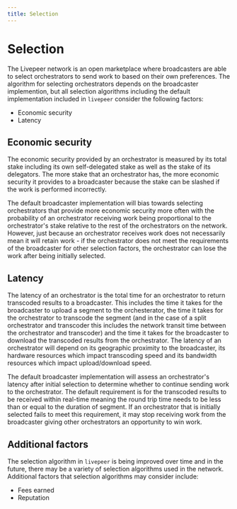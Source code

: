 ```yaml
---
title: Selection
---
```


# Selection

The Livepeer network is an open marketplace where broadcasters are able to
select orchestrators to send work to based on their own preferences. The
algorithm for selecting orchestrators depends on the broadcaster implemention,
but all selection algorithms including the default implementation included in
`livepeer` consider the following factors:

- Economic security
- Latency

## Economic security

The economic security provided by an orchestrator is measured by its total stake
including its own self-delegated stake as well as the stake of its delegators.
The more stake that an orchestrator has, the more economic security it provides
to a broadcaster because the stake can be slashed if the work is performed
incorrectly.

The default broadcaster implementation will bias towards selecting orchestrators
that provide more economic security more often with the probability of an
orchestrator receiving work being proportional to the orchestrator's stake
relative to the rest of the orchestrators on the network. However, just because
an orchestrator receives work does not necessarily mean it will retain work - if
the orchestrator does not meet the requirements of the broadcaster for other
selection factors, the orchestrator can lose the work after being initially
selected.

## Latency

The latency of an orchestrator is the total time for an orchestrator to return
transcoded results to a broadcaster. This includes the time it takes for the
broadcaster to upload a segment to the orchesterator, the time it takes for the
orchestrator to transcode the segment (and in the case of a split orchestrator
and transcoder this includes the network transit time between the orchestrator
and transcoder) and the time it takes for the broadcaster to download the
transcoded results from the orchestrator. The latency of an orchestrator will
depend on its geographic proximity to the broadcaster, its hardware resources
which impact transcoding speed and its bandwidth resources which impact
upload/download speed.

The default broadcaster implementation will assess an orchestrator's latency
after initial selection to determine whether to continue sending work to the
orchestrator. The default requirement is for the transcoded results to be
received within real-time meaning the round trip time needs to be less than or
equal to the duration of segment. If an orchestrator that is initially selected
fails to meet this requirement, it may stop receiving work from the broadcaster
giving other orchestrators an opportunity to win work.

## Additional factors

The selection algorithm in `livepeer` is being improved over time and in the
future, there may be a variety of selection algorithms used in the network.
Additional factors that selection algorithms may consider include:

- Fees earned
- Reputation

